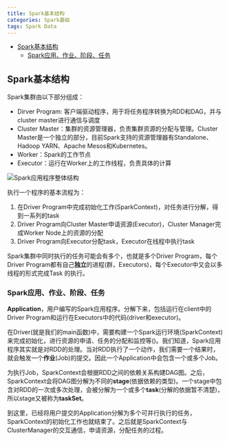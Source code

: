 ```yaml
---
title: Spark基本结构
categories: Spark基础
tags: Spark Data
---
```



<!-- @import "[TOC]" {cmd="toc" depthFrom=1 depthTo=6 orderedList=false} -->
<!-- code_chunk_output -->

* [Spark基本结构](#spark基本结构)
	* [Spark应用、作业、阶段、任务](#spark应用-作业-阶段-任务)

<!-- /code_chunk_output -->

## Spark基本结构
Spark集群由以下部分组成：

- Dirver Program: 客户端驱动程序，用于将任务程序转换为RDD和DAG，并与cluster master进行通信与调度
- Cluster Master：集群的资源管理器，负责集群资源的分配与管理。Cluster Master是一个独立的部分，目前Spark支持的资源管理器有Standalone、Hadoop YARN、Apache Mesos和Kubernetes。
- Worker：Spark的工作节点
- Executor：运行在Worker上的工作线程，负责具体的计算

![Spark应用程序整体结构](https://spark.apache.org/docs/latest/img/cluster-overview.png)

执行一个程序的基本流程为：

1. 在Driver Program中完成初始化工作(SparkContext)，对任务进行分解，得到一系列的task
2. Driver Program向Cluster Master申请资源(Executor)，Cluster Manager完成Worker Node上的资源的分配
3. Driver Program向Executor分配task，Executor在线程中执行task

Spark集群中同时执行的任务可能会有多个，也就是多个Driver Program，每个Driver Program都有自己**独立**的进程(群，Executors)，每个Executor中又会以多线程的形式完成Task
的执行。

### Spark应用、作业、阶段、任务

**Application**，用户编写的Spark应用程序。分解下来，包括运行在client中的Driver Program和运行在Executors中的代码(driver和executor)。

在Driver(就是我们的main函数)中，需要构建一个Spark运行环境(SparkContext)来完成初始化，进行资源的申请、任务的分配和监控等()。我们知道，Spark应用程序其实就是对RDD的处理。当对RDD执行了一个动作，我们需要一个结果时，就会触发一个**作业**(Job)的提交。因此一个Application中会包含一个或多个Job。

为执行Job，SparkContext会根据RDD之间的依赖关系构建DAG图。之后，SparkContext会将DAG图分解为不同的**stage**(依据依赖的类型)。一个stage中包含对RDD的一次或多次处理，会被分解为一个或多个**task**(分解的依据暂不清楚)，所以stage又被称为**taskSet**。

到这里，已经将用户提交的Application分解为多个可并行执行的任务，SparkContext的初始化工作也就结束了。之后就是SparkContext与ClusterManager的交互通信，申请资源，分配任务的过程。
